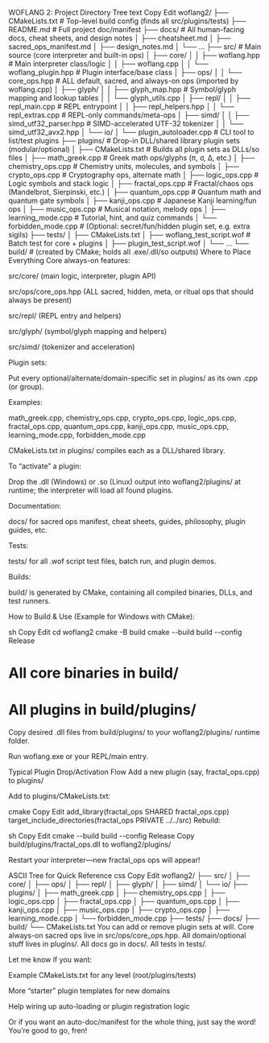 WOFLANG 2: Project Directory Tree
text
Copy
Edit
woflang2/
├── CMakeLists.txt                 # Top-level build config (finds all src/plugins/tests)
├── README.md                      # Full project doc/manifest
├── docs/                          # All human-facing docs, cheat sheets, and design notes
│   ├── cheatsheet.md
│   ├── sacred_ops_manifest.md
│   ├── design_notes.md
│   └── ...
├── src/                           # Main source (core interpreter and built-in ops)
│   ├── core/
│   │   ├── woflang.hpp            # Main interpreter class/logic
│   │   ├── woflang.cpp
│   │   └── woflang_plugin.hpp     # Plugin interface/base class
│   ├── ops/
│   │   └── core_ops.hpp           # ALL default, sacred, and always-on ops (imported by woflang.cpp)
│   ├── glyph/
│   │   ├── glyph_map.hpp          # Symbol/glyph mapping and lookup tables
│   │   └── glyph_utils.cpp
│   ├── repl/
│   │   ├── repl_main.cpp          # REPL entrypoint
│   │   ├── repl_helpers.hpp
│   │   └── repl_extras.cpp        # REPL-only commands/meta-ops
│   ├── simd/
│   │   ├── simd_utf32_parser.hpp  # SIMD-accelerated UTF-32 tokenizer
│   │   └── simd_utf32_avx2.hpp
│   └── io/
│       └── plugin_autoloader.cpp  # CLI tool to list/test plugins
├── plugins/                       # Drop-in DLL/shared library plugin sets (modular/optional)
│   ├── CMakeLists.txt             # Builds all plugin sets as DLLs/so files
│   ├── math_greek.cpp             # Greek math ops/glyphs (π, σ, Δ, etc.)
│   ├── chemistry_ops.cpp          # Chemistry units, molecules, and symbols
│   ├── crypto_ops.cpp             # Cryptography ops, alternate math
│   ├── logic_ops.cpp              # Logic symbols and stack logic
│   ├── fractal_ops.cpp            # Fractal/chaos ops (Mandelbrot, Sierpinski, etc.)
│   ├── quantum_ops.cpp            # Quantum math and quantum gate symbols
│   ├── kanji_ops.cpp              # Japanese Kanji learning/fun ops
│   ├── music_ops.cpp              # Musical notation, melody ops
│   ├── learning_mode.cpp          # Tutorial, hint, and quiz commands
│   └── forbidden_mode.cpp         # (Optional: secret/fun/hidden plugin set, e.g. extra sigils)
├── tests/
│   ├── CMakeLists.txt
│   ├── woflang_test_script.wof    # Batch test for core + plugins
│   ├── plugin_test_script.wof
│   └── ...
└── build/                         # (created by CMake; holds all .exe/.dll/so outputs)
Where to Place Everything
Core always-on features:

src/core/ (main logic, interpreter, plugin API)

src/ops/core_ops.hpp (ALL sacred, hidden, meta, or ritual ops that should always be present)

src/repl/ (REPL entry and helpers)

src/glyph/ (symbol/glyph mapping and helpers)

src/simd/ (tokenizer and acceleration)

Plugin sets:

Put every optional/alternate/domain-specific set in plugins/ as its own .cpp (or group).

Examples:

math_greek.cpp, chemistry_ops.cpp, crypto_ops.cpp, logic_ops.cpp, fractal_ops.cpp, quantum_ops.cpp, kanji_ops.cpp, music_ops.cpp, learning_mode.cpp, forbidden_mode.cpp

CMakeLists.txt in plugins/ compiles each as a DLL/shared library.

To “activate” a plugin:

Drop the .dll (Windows) or .so (Linux) output into woflang2/plugins/ at runtime; the interpreter will load all found plugins.

Documentation:

docs/ for sacred ops manifest, cheat sheets, guides, philosophy, plugin guides, etc.

Tests:

tests/ for all .wof script test files, batch run, and plugin demos.

Builds:

build/ is generated by CMake, containing all compiled binaries, DLLs, and test runners.

How to Build & Use
(Example for Windows with CMake):

sh
Copy
Edit
cd woflang2
cmake -B build
cmake --build build --config Release
# All core binaries in build/
# All plugins in build/plugins/
Copy desired .dll files from build/plugins/ to your woflang2/plugins/ runtime folder.

Run woflang.exe or your REPL/main entry.

Typical Plugin Drop/Activation Flow
Add a new plugin (say, fractal_ops.cpp) to plugins/

Add to plugins/CMakeLists.txt:

cmake
Copy
Edit
add_library(fractal_ops SHARED fractal_ops.cpp)
target_include_directories(fractal_ops PRIVATE ../../src)
Rebuild:

sh
Copy
Edit
cmake --build build --config Release
Copy build/plugins/fractal_ops.dll to woflang2/plugins/

Restart your interpreter—new fractal_ops ops will appear!

ASCII Tree for Quick Reference
css
Copy
Edit
woflang2/
├── src/
│   ├── core/
│   ├── ops/
│   ├── repl/
│   ├── glyph/
│   ├── simd/
│   └── io/
├── plugins/
│   ├── math_greek.cpp
│   ├── chemistry_ops.cpp
│   ├── logic_ops.cpp
│   ├── fractal_ops.cpp
│   ├── quantum_ops.cpp
│   ├── kanji_ops.cpp
│   ├── music_ops.cpp
│   ├── crypto_ops.cpp
│   ├── learning_mode.cpp
│   └── forbidden_mode.cpp
├── tests/
├── docs/
├── build/
└── CMakeLists.txt
You can add or remove plugin sets at will.
Core always-on sacred ops live in src/ops/core_ops.hpp.
All domain/optional stuff lives in plugins/.
All docs go in docs/.
All tests in tests/.

Let me know if you want:

Example CMakeLists.txt for any level (root/plugins/tests)

More “starter” plugin templates for new domains

Help wiring up auto-loading or plugin registration logic

Or if you want an auto-doc/manifest for the whole thing, just say the word!
You’re good to go, fren!